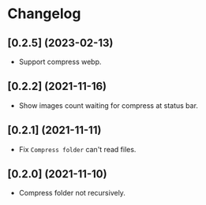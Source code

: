 # Changelog
## [0.2.5] (2023-02-13)

- Support compress webp.

## [0.2.2] (2021-11-16)

- Show images count waiting for compress at status bar.

## [0.2.1] (2021-11-11)

- Fix `Compress folder` can't read files.

## [0.2.0] (2021-11-10)

- Compress folder not recursively.
